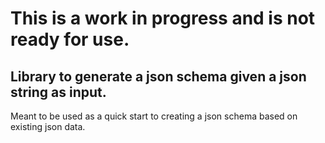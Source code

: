 
# This is a work in progress and is not ready for use.

## Library to generate a json schema given a json string as input.

Meant to be used as a quick start to creating a json schema based on existing json data.
